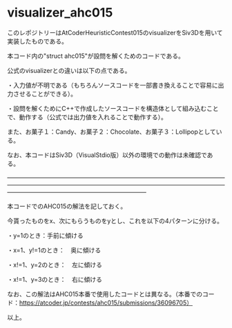 # visualizer_ahc015

このレポジトリーはAtCoderHeuristicContest015のvisualizerをSiv3Dを用いて実装したものである。

本コード内の"struct ahc015"が設問を解くためのコードである。

公式のvisualizerとの違いは以下の点である。

・入力値が不明である（もちろんソースコードを一部書き換えることで容易に出力させることができる）。

・設問を解くためにC++で作成したソースコードを構造体として組み込むことで、動作する（公式では出力値を入れることで動作する）。

また、お菓子１：Candy、お菓子２：Chocolate、お菓子３：Lollipopとしている。


なお、本コードはSiv3D（VisualStdio版）以外の環境での動作は未確認である。


―――――――――――――――――――――――――――――――――――――――――――――――――――――――――――――――――――――――――――――――――――――――――――――――

本コードでのAHC015の解法を記しておく。

今貰ったものをx、次にもらうものをyとし、これを以下の4パターンに分ける。

・y=1のとき：手前に傾ける

・x=1、y!=1のとき：　奥に傾ける

・x!=1、y=2のとき：　左に傾ける

・x!=1、y=3のとき：　右に傾ける

なお、この解法はAHC015本番で使用したコードとは異なる。（本番でのコード：https://atcoder.jp/contests/ahc015/submissions/36096705）


以上。

